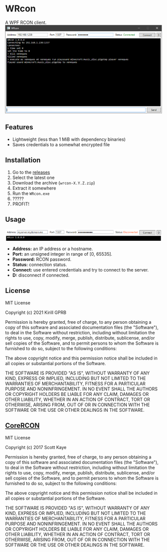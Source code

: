 # WRcon
A WPF RCON client.  
![](media/screenshot01.png)

## Features
* Lightweight (less than 1 MiB with dependency binaries)
* Saves credentials to a somewhat encrypted file

## Installation
1. Go to the [releases](https://github.com/undnull/wrcon/releases)
2. Select the latest one
3. Download the archive (`wrcon-X.Y.Z.zip`)
4. Extract it somewhere
5. Run the `WRcon.exe`
6. ?????
7. PROFIT!

## Usage
![](media/readme01.png)
* **Address:** an IP address or a hostname.
* **Port:** an unsigned integer in range of [0, 65535].
* **Password:** RCON password.
* **Status:** connection status.
* **Connect:** use entered credentials and try to connect to the server.
* **D:** disconnect if connected.

## License
MIT License

Copyright (c) 2021 Kirill GPRB

Permission is hereby granted, free of charge, to any person obtaining a copy
of this software and associated documentation files (the "Software"), to deal
in the Software without restriction, including without limitation the rights
to use, copy, modify, merge, publish, distribute, sublicense, and/or sell
copies of the Software, and to permit persons to whom the Software is
furnished to do so, subject to the following conditions:

The above copyright notice and this permission notice shall be included in all
copies or substantial portions of the Software.

THE SOFTWARE IS PROVIDED "AS IS", WITHOUT WARRANTY OF ANY KIND, EXPRESS OR
IMPLIED, INCLUDING BUT NOT LIMITED TO THE WARRANTIES OF MERCHANTABILITY,
FITNESS FOR A PARTICULAR PURPOSE AND NONINFRINGEMENT. IN NO EVENT SHALL THE
AUTHORS OR COPYRIGHT HOLDERS BE LIABLE FOR ANY CLAIM, DAMAGES OR OTHER
LIABILITY, WHETHER IN AN ACTION OF CONTRACT, TORT OR OTHERWISE, ARISING FROM,
OUT OF OR IN CONNECTION WITH THE SOFTWARE OR THE USE OR OTHER DEALINGS IN THE
SOFTWARE.

## [CoreRCON](https://github.com/Challengermode/CoreRcon)
MIT License

Copyright (c) 2017 Scott Kaye

Permission is hereby granted, free of charge, to any person obtaining a copy
of this software and associated documentation files (the "Software"), to deal
in the Software without restriction, including without limitation the rights
to use, copy, modify, merge, publish, distribute, sublicense, and/or sell
copies of the Software, and to permit persons to whom the Software is
furnished to do so, subject to the following conditions:

The above copyright notice and this permission notice shall be included in all
copies or substantial portions of the Software.

THE SOFTWARE IS PROVIDED "AS IS", WITHOUT WARRANTY OF ANY KIND, EXPRESS OR
IMPLIED, INCLUDING BUT NOT LIMITED TO THE WARRANTIES OF MERCHANTABILITY,
FITNESS FOR A PARTICULAR PURPOSE AND NONINFRINGEMENT. IN NO EVENT SHALL THE
AUTHORS OR COPYRIGHT HOLDERS BE LIABLE FOR ANY CLAIM, DAMAGES OR OTHER
LIABILITY, WHETHER IN AN ACTION OF CONTRACT, TORT OR OTHERWISE, ARISING FROM,
OUT OF OR IN CONNECTION WITH THE SOFTWARE OR THE USE OR OTHER DEALINGS IN THE
SOFTWARE.
